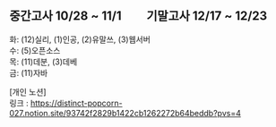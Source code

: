 ## 중간고사 10/28 ~ 11/1 &nbsp;&nbsp;&nbsp;&nbsp;&nbsp;&nbsp;&nbsp; 기말고사 12/17 ~ 12/23
화: (12)실리, (1)인공, (2)유말쓰, (3)웹서버 <br>
수: (5)오픈소스<br>
목: (11)데분, (3)데베<br>
금: (11)자바<br>

[개인 노션] <br>
링크 : <https://distinct-popcorn-027.notion.site/93742f2829b1422cb1262272b64beddb?pvs=4>
